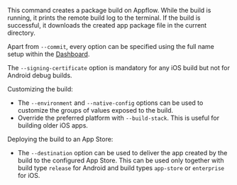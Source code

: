 This command creates a package build on Appflow. While the build is running, it prints the remote build log to the terminal. If the build is successful, it downloads the created app package file in the current directory.

Apart from `--commit`, every option can be specified using the full name setup within the [Dashboard](https://dashboard.ionicframework.com).

The `--signing-certificate` option is mandatory for any iOS build but not for Android debug builds.

Customizing the build:
- The `--environment` and `--native-config` options can be used to customize the groups of values exposed to the build.
- Override the preferred platform with `--build-stack`. This is useful for building older iOS apps.

Deploying the build to an App Store:
- The `--destination` option can be used to deliver the app created by the build to the configured App Store. This can be used only together with build type `release` for Android and build types `app-store` or `enterprise` for iOS.